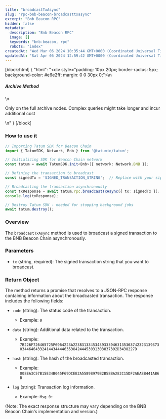 ```yaml
---
title: "broadcastTxAsync"
slug: "rpc-bnb-beacon-broadcasttxasync"
excerpt: "Bnb Beacon RPC"
hidden: false
metadata: 
  description: "Bnb Beacon RPC"
  image: []
  keywords: "bnb-beacon, rpc"
  robots: "index"
createdAt: "Wed Mar 06 2024 10:35:44 GMT+0000 (Coordinated Universal Time)"
updatedAt: "Sat Apr 06 2024 12:59:42 GMT+0000 (Coordinated Universal Time)"
---
```

[block:html]
{
  "html": "<div style=\"padding: 10px 20px; border-radius: 5px; background-color: #e6e2ff; margin: 0 0 30px 0;\">\n  <h5>Archive Method</h5>\n  <p>Only on the full archive nodes. Complex queries might take longer and incur additional cost</p>\n</div>"
}
[/block]


### How to use it

```typescript
// Importing Tatum SDK for Beacon Chain
import { TatumSDK, Network, Bnb } from '@tatumio/tatum';

// Initializing SDK for Beacon Chain network
const tatum = await TatumSDK.init<Bnb>({ network: Network.BNB });

// Defining the transaction to broadcast
const signedTx = 'SIGNED_TRANSACTION_STRING';  // Replace with your signed transaction string

// Broadcasting the transaction asynchronously
const txResponse = await tatum.rpc.broadcastTxAsync({ tx: signedTx });
console.log(txResponse);

// Destroy Tatum SDK - needed for stopping background jobs
await tatum.destroy();
```

### Overview

The `broadcastTxAsync` method is used to broadcast a signed transaction to the BNB Beacon Chain asynchronously.

### Parameters

- `tx` (string, required): The signed transaction string that you want to broadcast.

### Return Object

The method returns a promise that resolves to a JSON-RPC response containing information about the broadcasted transaction. The response includes the following fields:

- `code` (string): The status code of the transaction.
  - Example: `0`

- `data` (string): Additional data related to the transaction.
  - Example: `7B226F726465725F6964223A22383133453439333946313536374232313937303446464332414434444635384244453031303837392D3438227D`

- `hash` (string): The hash of the broadcasted transaction.
  - Example: `008EA3C57B15E34B045F69DCEB2A5589B979B2B58BA282C15DF2AEA8B441AB6B`

- `log` (string): Transaction log information.
  - Example: `Msg 0:`

(Note: The exact response structure may vary depending on the BNB Beacon Chain's implementation and version.)
